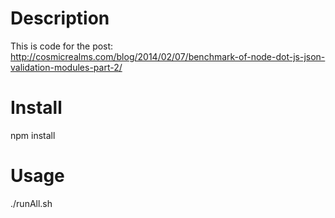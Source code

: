 Description
===========

This is code for the post: http://cosmicrealms.com/blog/2014/02/07/benchmark-of-node-dot-js-json-validation-modules-part-2/


Install
=======
npm install


Usage
=====
./runAll.sh
